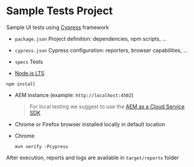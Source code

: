 Sample Tests Project
====================

Sample UI tests using [Cypress](https://www.cypress.io//) framework


* `package.json` Project definition: dependencies, npm scripts, ...
* `cypress.json` Cypress configuration: reporters, browser capabilities, ...
* `specs` Tests


* [Node.js LTS](https://nodejs.org/en/)


```
npm install
```


* AEM instance (example: `http://localhost:4502`)

  > For local testing we suggest to use the [AEM as a Cloud Service SDK](https://docs.adobe.com/content/help/en/experience-manager-cloud-service/implementing/developing/aem-as-a-cloud-service-sdk.html)

* Chrome or Firefox browser installed locally in default location


* Chrome
  ```
  mvn verify -Pcypress
  ```

After execution, reports and logs are available in `target/reports` folder
